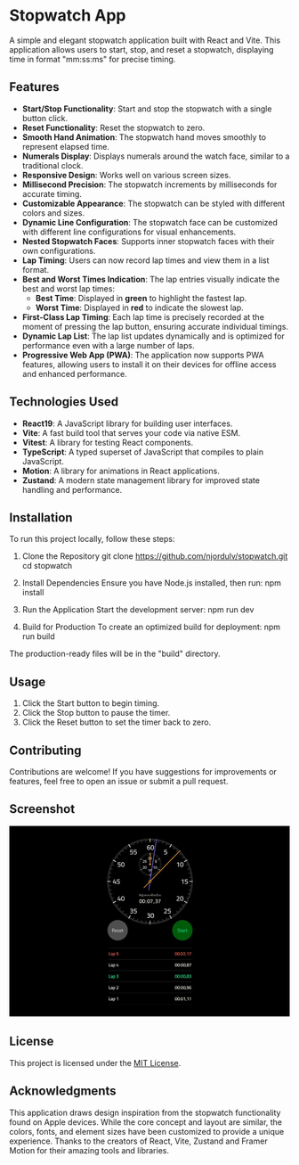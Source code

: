# Stopwatch App

A simple and elegant stopwatch application built with React and Vite. This application allows users to start, stop, and reset a stopwatch, displaying time in format "mm:ss:ms" for precise timing.

## Features

- **Start/Stop Functionality**: Start and stop the stopwatch with a single button click.
- **Reset Functionality**: Reset the stopwatch to zero.
- **Smooth Hand Animation**: The stopwatch hand moves smoothly to represent elapsed time.
- **Numerals Display**: Displays numerals around the watch face, similar to a traditional clock.
- **Responsive Design**: Works well on various screen sizes.
- **Millisecond Precision**: The stopwatch increments by milliseconds for accurate timing.
- **Customizable Appearance**: The stopwatch can be styled with different colors and sizes.
- **Dynamic Line Configuration**: The stopwatch face can be customized with different line configurations for visual enhancements.
- **Nested Stopwatch Faces**: Supports inner stopwatch faces with their own configurations.
- **Lap Timing**: Users can now record lap times and view them in a list format.
- **Best and Worst Times Indication**: The lap entries visually indicate the best and worst lap times:
  - **Best Time**: Displayed in **green** to highlight the fastest lap.
  - **Worst Time**: Displayed in **red** to indicate the slowest lap.
- **First-Class Lap Timing**: Each lap time is precisely recorded at the moment of pressing the lap button, ensuring accurate individual timings.
- **Dynamic Lap List**: The lap list updates dynamically and is optimized for performance even with a large number of laps.
- **Progressive Web App (PWA)**: The application now supports PWA features, allowing users to install it on their devices for offline access and enhanced performance.

## Technologies Used

- **React19**: A JavaScript library for building user interfaces.
- **Vite**: A fast build tool that serves your code via native ESM.
- **Vitest**: A library for testing React components.
- **TypeScript**: A typed superset of JavaScript that compiles to plain JavaScript.
- **Motion**: A library for animations in React applications.
- **Zustand**: A modern state management library for improved state handling and performance.

## Installation

To run this project locally, follow these steps:

1. Clone the Repository
   git clone https://github.com/njordulv/stopwatch.git
   cd stopwatch

2. Install Dependencies
   Ensure you have Node.js installed, then run:
   npm install

3. Run the Application
   Start the development server:
   npm run dev

4. Build for Production
   To create an optimized build for deployment:
   npm run build

The production-ready files will be in the "build" directory.

## Usage

1. Click the Start button to begin timing.
2. Click the Stop button to pause the timer.
3. Click the Reset button to set the timer back to zero.

## Contributing

Contributions are welcome! If you have suggestions for improvements or features, feel free to open an issue or submit a pull request.

## Screenshot

![Stopwatch Screenshot](./public/screenshot.jpg)

## License

This project is licensed under the [MIT License](LICENSE).

## Acknowledgments

This application draws design inspiration from the stopwatch functionality found on Apple devices. While the core concept and layout are similar, the colors, fonts, and element sizes have been customized to provide a unique experience.
Thanks to the creators of React, Vite, Zustand and Framer Motion for their amazing tools and libraries.
